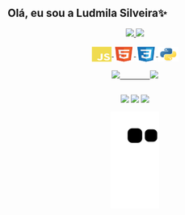 ## Olá, eu sou a Ludmila Silveira✨

<div align="center">
  <a href="https://github.com/ludmilahttps">
  <img height="180em" src="https://github-readme-stats.vercel.app/api?username=ludmilahttps&show_icons=true&theme=midnight-purple&include_all_commits=true&count_private=true"/>
  <img height="180em" src="https://github-readme-stats.vercel.app/api/top-langs/?username=ludmilahttps&layout=compact&langs_count=7&theme=midnight-purple"/>
</div>
  
<div align="center" style=midnight-purple&inline_block"><br>
  <img align="center" alt="Js" height="30" width="40" src="https://raw.githubusercontent.com/devicons/devicon/master/icons/javascript/javascript-plain.svg">
  <img align="center" alt="HTML" height="30" width="40" src="https://raw.githubusercontent.com/devicons/devicon/master/icons/html5/html5-original.svg">
  <img align="center" alt="CSS" height="30" width="40" src="https://raw.githubusercontent.com/devicons/devicon/master/icons/css3/css3-original.svg">
  <img align="center" alt="Python" height="30" width="40" src="https://raw.githubusercontent.com/devicons/devicon/master/icons/python/python-original.svg">
 </div>
 
 <div align="center" style=midnight-purple&inline_block"><br>
  <img src="https://img.shields.io/badge/C-00599C?style=for-the-badge&logo=c&logoColor=white">
    &nbsp;&nbsp;&nbsp;&nbsp;&nbsp;&nbsp;&nbsp;&nbsp;&nbsp;&nbsp;&nbsp;&nbsp;&nbsp;
  <img src="https://img.shields.io/badge/C%2B%2B-00599C?style=for-the-badge&logo=c%2B%2B&logoColor=white">  
</div>
  
  ## 
  
  <div align="center"> 
  <a href="https://instagram.com/lud_silveira" target="_blank"><img src="https://img.shields.io/badge/-Instagram-%23E4405F?style=for-the-badge&logo=instagram&logoColor=white" target="_blank"></a>
  <a href = "mailto:Ludmilahttps@gmail.com"><img src="https://img.shields.io/badge/-Gmail-%23333?style=for-the-badge&logo=gmail&logoColor=white" target="_blank"></a>
  <a href="https://www.linkedin.com/in/ludmila-silveira-43593b216/" target="_blank"><img src="https://img.shields.io/badge/-LinkedIn-%230077B5?style=for-the-badge&logo=linkedin&logoColor=white" target="_blank"></a> 
  
  ![Snake animation](https://github.com/ludmilahttps/ludmilahttps/blob/output/github-contribution-grid-snake.svg)
 
</div>

